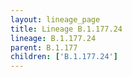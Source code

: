 ```yaml
---
layout: lineage_page
title: Lineage B.1.177.24
lineage: B.1.177.24
parent: B.1.177
children: ['B.1.177.24']
---
```

